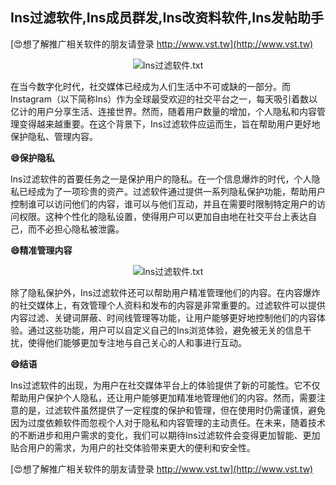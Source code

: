 ## **Ins过滤软件,Ins成员群发,Ins改资料软件,Ins发帖助手**

[😍想了解推广相关软件的朋友请登录 http://www.vst.tw](http://www.vst.tw)

 <center><img src="https://vst.tw/MP4/tuiguang/png/2.png" alt="Ins过滤软件.txt"></center>

在当今数字化时代，社交媒体已经成为人们生活中不可或缺的一部分。而Instagram（以下简称Ins）作为全球最受欢迎的社交平台之一，每天吸引着数以亿计的用户分享生活、连接世界。然而，随着用户数量的增加，个人隐私和内容管理变得越来越重要。在这个背景下，Ins过滤软件应运而生，旨在帮助用户更好地保护隐私、管理内容。

**😄保护隐私**

Ins过滤软件的首要任务之一是保护用户的隐私。在一个信息爆炸的时代，个人隐私已经成为了一项珍贵的资产。过滤软件通过提供一系列隐私保护功能，帮助用户控制谁可以访问他们的内容，谁可以与他们互动，并且在需要时限制特定用户的访问权限。这种个性化的隐私设置，使得用户可以更加自由地在社交平台上表达自己，而不必担心隐私被泄露。

**😄精准管理内容**

 <center><img src="https://vst.tw/MP4/tuiguang/png/4.png" alt="Ins过滤软件.txt"></center>

除了隐私保护外，Ins过滤软件还可以帮助用户精准管理他们的内容。在内容爆炸的社交媒体上，有效管理个人资料和发布的内容是非常重要的。过滤软件可以提供内容过滤、关键词屏蔽、时间线管理等功能，让用户能够更好地控制他们的内容体验。通过这些功能，用户可以自定义自己的Ins浏览体验，避免被无关的信息干扰，使得他们能够更加专注地与自己关心的人和事进行互动。

**😄结语**

Ins过滤软件的出现，为用户在社交媒体平台上的体验提供了新的可能性。它不仅帮助用户保护个人隐私，还让用户能够更加精准地管理他们的内容。然而，需要注意的是，过滤软件虽然提供了一定程度的保护和管理，但在使用时仍需谨慎，避免因为过度依赖软件而忽视个人对于隐私和内容管理的主动责任。在未来，随着技术的不断进步和用户需求的变化，我们可以期待Ins过滤软件会变得更加智能、更加贴合用户的需求，为用户的社交体验带来更大的便利和安全性。

[😍想了解推广相关软件的朋友请登录 http://www.vst.tw](http://www.vst.tw)



